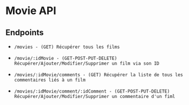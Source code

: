 # Movie API

## Endpoints

-     /movies - (GET) Récupérer tous les films
-     /movie/:idMovie - (GET-POST-PUT-DELETE) Récupérer/Ajouter/Modifier/Supprimer un film via son ID
-     /movies/:idMovie/comments - (GET) Récupérer la liste de tous les commentaires liés à un film
-     /movies/:idMovie/comment/:idComment - (GET-POST-PUT-DELETE) Récupérer/Ajouter/Modifier/Supprimer un commentaire d'un fiml
